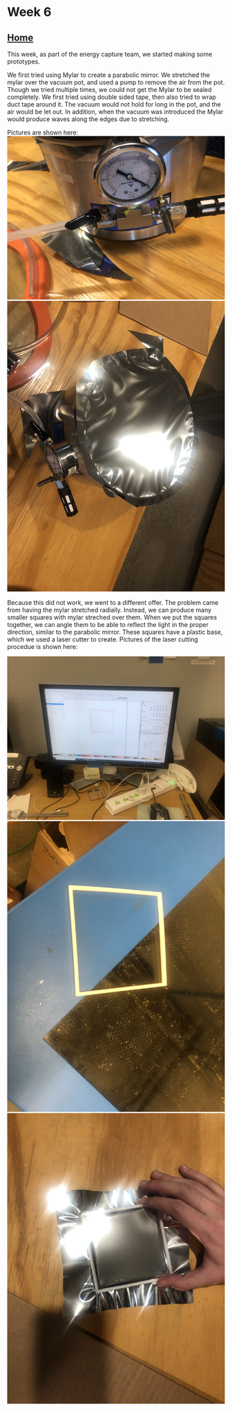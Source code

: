 # Week 6

## [Home](https://dtxiong.github.io/rapid-prototyping/)

This week, as part of the energy capture team, we started making some prototypes. 

We first tried using Mylar to create a parabolic mirror. We stretched the mylar over the vacuum pot, and used a pump to remove the air from the pot. Though we tried multiple times, we could not get the Mylar to be sealed completely. We first tried using double sided tape, then also tried to wrap duct tape around it. The vacuum would not hold for long in the pot, and the air would be let out. In addition, when the vacuum was introduced the Mylar would produce waves along the edges due to stretching. 

Pictures are shown here:
![Pressure](./IMG_8551.jpg)
![Mylar](./IMG_8552.jpg)

Because this did not work, we went to a different offer. The problem came from having the mylar stretched radially. Instead, we can produce many smaller squares with mylar streched over them. When we put the squares together, we can angle them to be able to reflect the light in the proper direction, similar to the parabolic mirror. These squares have a plastic base, which we used a laser cutter to create. Pictures of the laser cutting procedue is shown here:

![Laser](./IMG_8554.jpg)
![Square](./IMG_8556.jpg)
![Square2](./IMG_8557.jpg)

